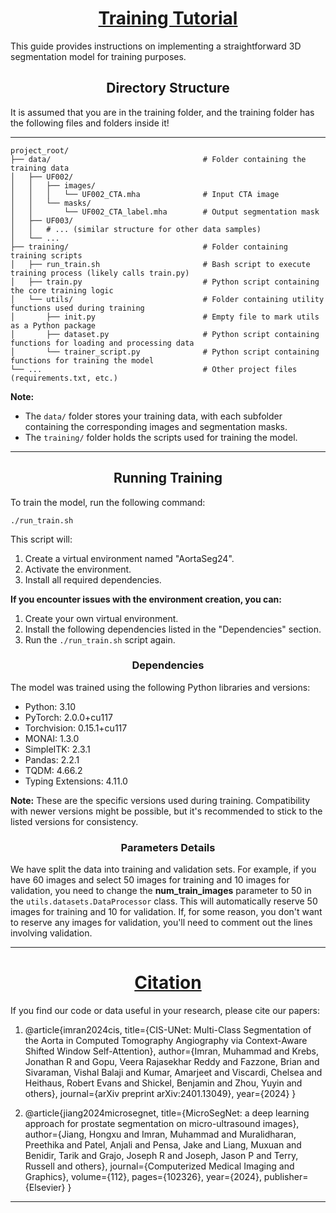 <h1><center><u>Training Tutorial</u></center></h1>

This guide provides instructions on implementing a straightforward 3D segmentation model for training purposes.
<h2><center>Directory Structure</center></h2>
It is assumed that you are in the training folder, and the training folder has the following files and folders inside it!

---
```
project_root/
├── data/                                  # Folder containing the training data
│   ├── UF002/
│   │   ├── images/
│   │   │   └── UF002_CTA.mha              # Input CTA image
│   │   └── masks/
│   │       └── UF002_CTA_label.mha        # Output segmentation mask
│   ├── UF003/
│   │   # ... (similar structure for other data samples)
│   └── ...
├── training/                              # Folder containing training scripts
│   ├── run_train.sh                       # Bash script to execute training process (likely calls train.py)
│   ├── train.py                           # Python script containing the core training logic
│   └── utils/                             # Folder containing utility functions used during training
│       ├── init.py                        # Empty file to mark utils as a Python package
│       ├── dataset.py                     # Python script containing functions for loading and processing data
│       └── trainer_script.py              # Python script containing functions for training the model
└── ...                                    # Other project files (requirements.txt, etc.)
```
**Note:**
- The `data/` folder stores your training data, with each subfolder containing the corresponding images and segmentation masks.
- The `training/` folder holds the scripts used for training the model.

---

<h2><center>Running Training</center></h2>
To train the model, run the following command:

```
./run_train.sh
```

This script will:

1. Create a virtual environment named "AortaSeg24".
2. Activate the environment.
3. Install all required dependencies.
   
**If you encounter issues with the environment creation, you can:**

1. Create your own virtual environment.
2. Install the following dependencies listed in the "Dependencies" section.
3. Run the `./run_train.sh` script again.

<h3><center>Dependencies</center></h3>

The model was trained using the following Python libraries and versions:

- Python: 3.10
- PyTorch: 2.0.0+cu117
- Torchvision: 0.15.1+cu117
- MONAI: 1.3.0
- SimpleITK: 2.3.1
- Pandas: 2.2.1
- TQDM: 4.66.2
- Typing Extensions: 4.11.0

**Note:** These are the specific versions used during training. Compatibility with newer versions might be possible, but it's recommended to stick to the listed versions for consistency.

<h3><center>Parameters Details</center></h3>

We have split the data into training and validation sets. For example, if you have 60 images and select 50 images for training and 10 images for validation, you need to change the **num_train_images** parameter to 50 in the `utils.datasets.DataProcessor` class. This will automatically reserve 50 images for training and 10 for validation. If, for some reason, you don't want to reserve any images for validation, you'll need to comment out the lines involving validation.

---

<h1><center><u><b>Citation</b></u></center></h1>

If you find our code or data useful in your research, please cite our papers:

1. @article{imran2024cis,
  title={CIS-UNet: Multi-Class Segmentation of the Aorta in Computed Tomography Angiography via Context-Aware Shifted Window Self-Attention},
  author={Imran, Muhammad and Krebs, Jonathan R and Gopu, Veera Rajasekhar Reddy and Fazzone, Brian and Sivaraman, Vishal Balaji and Kumar, Amarjeet and Viscardi, Chelsea and Heithaus, Robert Evans and Shickel, Benjamin and Zhou, Yuyin and others},
  journal={arXiv preprint arXiv:2401.13049},
  year={2024}
}

2. @article{jiang2024microsegnet,
  title={MicroSegNet: a deep learning approach for prostate segmentation on micro-ultrasound images},
  author={Jiang, Hongxu and Imran, Muhammad and Muralidharan, Preethika and Patel, Anjali and Pensa, Jake and Liang, Muxuan and Benidir, Tarik and Grajo, Joseph R and Joseph, Jason P and Terry, Russell and others},
  journal={Computerized Medical Imaging and Graphics},
  volume={112},
  pages={102326},
  year={2024},
  publisher={Elsevier}
}

---
